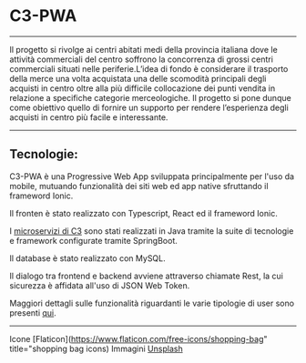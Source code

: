 # C3-PWA
---

Il progetto si rivolge ai centri abitati medi della provincia italiana dove le attività commerciali del centro soffrono la concorrenza di grossi centri commerciali situati nelle periferie.L’idea di fondo è considerare il trasporto della merce una volta acquistata una delle scomodità principali degli acquisti in centro oltre alla più difficile collocazione dei punti vendita in relazione a specifiche categorie merceologiche.
Il progetto si pone dunque come obiettivo quello di fornire un supporto per rendere l’esperienza degli acquisti in centro più facile e interessante.

---

## Tecnologie:

   C3-PWA è una Progressive Web App sviluppata principalmente per l'uso da mobile, mutuando funzionalità dei siti web ed app native sfruttando il frameword Ionic.

   Il fronten è stato realizzato con Typescript, React ed il frameword Ionic.
   
   I [microservizi di C3](https://github.com/nicolas-cotichini/c3.git) sono stati realizzati in Java tramite la suite di tecnologie e framework configurate tramite SpringBoot.

   Il database è stato realizzato con MySQL.

   Il dialogo tra frontend e backend avviene attraverso chiamate Rest, la cui sicurezza è affidata all'uso di JSON Web Token.

   Maggiori dettagli sulle funzionalità riguardanti le varie tipologie di user sono presenti [qui](https://github.com/nicolas-cotichini/c3.git).
 
---

Icone [Flaticon](https://www.flaticon.com/free-icons/shopping-bag" title="shopping bag icons)
Immagini [Unsplash](https://unsplash.com/)

